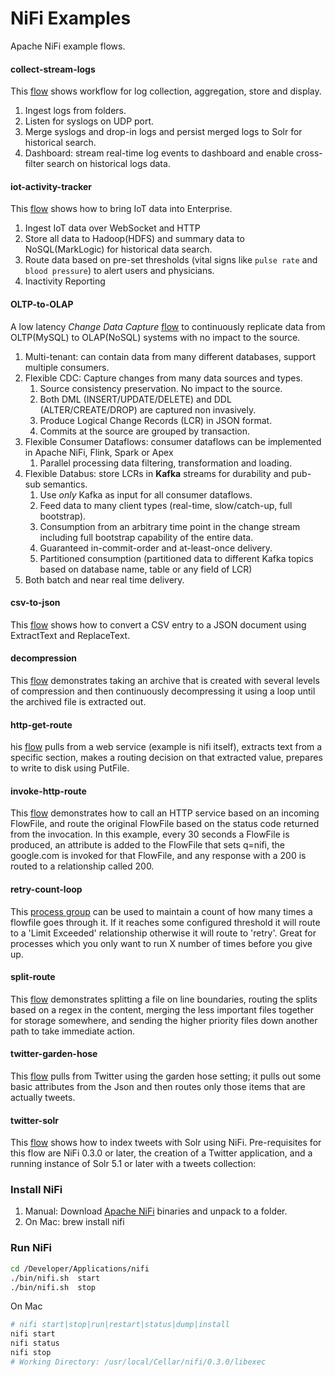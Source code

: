NiFi Examples
=================

Apache NiFi example flows.

#### collect-stream-logs

This [flow](./collect-stream-logs/) shows workflow for log collection, aggregation, store and display. 

1. Ingest logs from folders.
2. Listen for syslogs on UDP port.
3. Merge syslogs and drop-in logs and persist merged logs to Solr for historical search. 
4. Dashboard: stream real-time log events to dashboard and enable cross-filter search on historical logs data.


#### iot-activity-tracker

This [flow](./iot-activity-tracker/) shows how to bring IoT data into Enterprise.

1. Ingest IoT data over WebSocket and HTTP
3. Store all data to Hadoop(HDFS) and summary data to NoSQL(MarkLogic) for historical data search. 
4. Route data based on pre-set thresholds (vital signs like `pulse rate` and `blood pressure`) to alert users and physicians. 
5. Inactivity Reporting


#### OLTP-to-OLAP

A low latency *Change Data Capture* [flow](./oltp-cdc-olap/) to continuously replicate data from OLTP(MySQL) to OLAP(NoSQL) systems with no impact to the source. 

1. Multi-tenant: can contain data from many different databases, support multiple consumers. 
2. Flexible CDC: Capture changes from many data sources and types. 
    1. Source consistency preservation. No impact to the source.
    2. Both DML (INSERT/UPDATE/DELETE) and DDL (ALTER/CREATE/DROP) are captured non invasively.
    3. Produce Logical Change Records (LCR) in JSON format. 
    4. Commits at the source are grouped by transaction.
3. Flexible Consumer Dataflows: consumer dataflows can be implemented in Apache NiFi, Flink, Spark or Apex 
    1. Parallel processing data filtering, transformation and loading.
4. Flexible Databus: store LCRs in **Kafka** streams for durability and pub-sub semantics. 
    1. Use *only* Kafka as input for all consumer dataflows.
    1. Feed data to many client types (real-time, slow/catch-up, full bootstrap).
    2. Consumption from an arbitrary time point in the change stream including full bootstrap capability of the entire data.
    3. Guaranteed in-commit-order and at-least-once delivery.
    4. Partitioned consumption (partitioned data to different Kafka topics based on database name, table or any field of LCR)
5. Both batch and near real time delivery.


#### csv-to-json

This [flow](./csv-to-json/) shows how to convert a CSV entry to a JSON document using ExtractText and ReplaceText.

#### decompression

This [flow](./decompression/) demonstrates taking an archive that is created with several levels of compression and then continuously 
decompressing it using a loop until the archived file is extracted out.

#### http-get-route

his [flow](./http-get-route/) pulls from a web service (example is nifi itself), extracts text from a specific section, makes a routing decision 
on that extracted value, prepares to write to disk using PutFile.

#### invoke-http-route

This [flow](./invoke-http-route/) demonstrates how to call an HTTP service based on an incoming FlowFile, and route the original FlowFile 
based on the status code returned from the invocation. In this example, every 30 seconds a FlowFile is produced, 
an attribute is added to the FlowFile that sets q=nifi, the google.com is invoked for that FlowFile, and any response 
with a 200 is routed to a relationship called 200.

#### retry-count-loop

This [process group](./retry/) can be used to maintain a count of how many times a flowfile goes through it. If it reaches some 
configured threshold it will route to a 'Limit Exceeded' relationship otherwise it will route to 'retry'. 
Great for processes which you only want to run X number of times before you give up.

#### split-route

This [flow](./split-route/) demonstrates splitting a file on line boundaries, routing the splits based on a regex in the content, 
merging the less important files together for storage somewhere, and sending the higher priority files down 
another path to take immediate action.

#### twitter-garden-hose

This [flow](./twitter-garden-hose/) pulls from Twitter using the garden hose setting; it pulls out some basic attributes from the Json and 
then routes only those items that are actually tweets.

#### twitter-solr

This [flow](./twitter-solr/) shows how to index tweets with Solr using NiFi. Pre-requisites for this flow are NiFi 0.3.0 or later, 
the creation of a Twitter application, and a running instance of Solr 5.1 or later with a tweets collection:


### Install NiFi
1. Manual: Download [Apache NiFi](https://nifi.apache.org/download.html) binaries and unpack to a folder. 
2. On Mac: brew install nifi

### Run NiFi
```bash
cd /Developer/Applications/nifi
./bin/nifi.sh  start
./bin/nifi.sh  stop
```
On Mac 
```bash
# nifi start|stop|run|restart|status|dump|install
nifi start 
nifi status  
nifi stop 
# Working Directory: /usr/local/Cellar/nifi/0.3.0/libexec
```